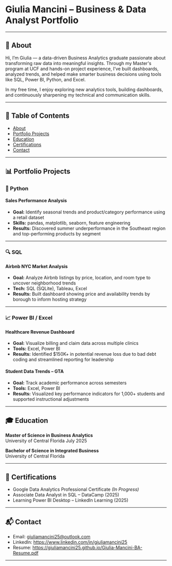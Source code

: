 # Giulia Mancini – Business & Data Analyst Portfolio

---

## 📄 About

Hi, I’m Giulia — a data-driven Business Analytics graduate passionate about transforming raw data into meaningful insights. Through my Master's program at UCF and hands-on project experience, I’ve built dashboards, analyzed trends, and helped make smarter business decisions using tools like SQL, Power BI, Python, and Excel.

In my free time, I enjoy exploring new analytics tools, building dashboards, and continuously sharpening my technical and communication skills.

---

## 📁 Table of Contents

- [About](#about)
- [Portfolio Projects](#portfolio-projects)
- [Education](#education)
- [Certifications](#certifications)
- [Contact](#contact)

---

## 📊 Portfolio Projects

### 🐍 Python

#### **Sales Performance Analysis**
- **Goal:** Identify seasonal trends and product/category performance using a retail dataset  
- **Skills:** pandas, matplotlib, seaborn, feature engineering  
- **Results:** Discovered summer underperformance in the Southeast region and top-performing products by segment

---

### 🔍 SQL

#### **Airbnb NYC Market Analysis**
- **Goal:** Analyze Airbnb listings by price, location, and room type to uncover neighborhood trends  
- **Tech:** SQL (SQLite), Tableau, Excel  
- **Results:** Built dashboard showing price and availability trends by borough to inform hosting strategy

---

### 📈 Power BI / Excel

#### **Healthcare Revenue Dashboard**
- **Goal:** Visualize billing and claim data across multiple clinics  
- **Tools:** Excel, Power BI  
- **Results:** Identified $150K+ in potential revenue loss due to bad debt coding and streamlined reporting for leadership

#### **Student Data Trends – GTA**
- **Goal:** Track academic performance across semesters  
- **Tools:** Excel, Power BI  
- **Results:** Visualized key performance indicators for 1,000+ students and supported instructional adjustments

---

## 🎓 Education

**Master of Science in Business Analytics**  
University of Central Florida July 2025

**Bachelor of Science in Integrated Business**  
University of Central Florida

---

## 📜 Certifications

- Google Data Analytics Professional Certificate *(In Progress)*  
- Associate Data Analyst in SQL – DataCamp (2025)  
- Learning Power BI Desktop – LinkedIn Learning (2025)

---

## 📬 Contact

- Email: giuliamancini25@outlook.com 
- LinkedIn: https://www.linkedin.com/in/giuliamancini25
- Resume: https://giuliamancini25.github.io/Giulia-Mancini-BA-Resume.pdf

---

